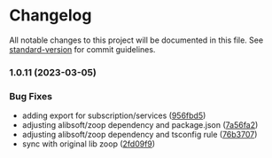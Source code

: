 # Changelog

All notable changes to this project will be documented in this file. See [standard-version](https://github.com/conventional-changelog/standard-version) for commit guidelines.

### 1.0.11 (2023-03-05)


### Bug Fixes

* adding export for subscription/services ([956fbd5](https://github.com/vitoralmeidabr/zoop-client/commit/956fbd5aa3516233dc555d0fd37ca6f42e03f2fb))
* adjusting alibsoft/zoop dependency and package.json ([7a56fa2](https://github.com/vitoralmeidabr/zoop-client/commit/7a56fa22f95093429a6494559e4bde2ed8d094fb))
* adjusting alibsoft/zoop dependency and tsconfig rule ([76b3707](https://github.com/vitoralmeidabr/zoop-client/commit/76b3707d3c71f05363081f12460e67955e09dc11))
* sync with original lib zoop ([2fd09f9](https://github.com/vitoralmeidabr/zoop-client/commit/2fd09f95c9f7b22f37ec7aa911e273c87d35ee8a))
